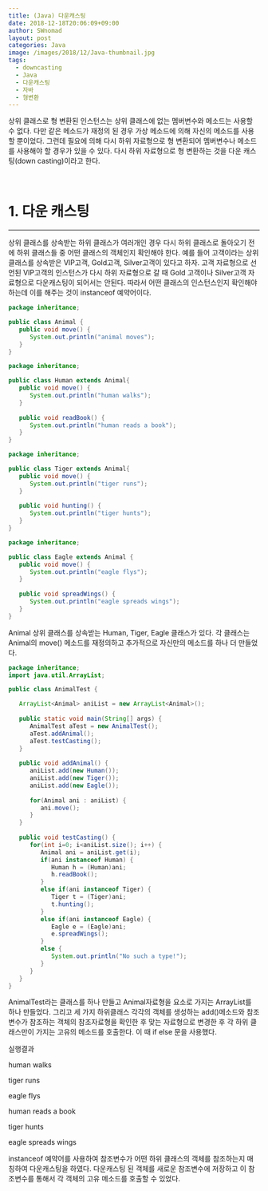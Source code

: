 ```yaml
---
title: (Java) 다운캐스팅
date: 2018-12-18T20:06:09+09:00
author: SWnomad
layout: post
categories: Java
image: /images/2018/12/Java-thumbnail.jpg
tags:
  - downcasting
  - Java
  - 다운캐스팅
  - 자바
  - 형변환
---
```

상위 클래스로 형 변환된 인스턴스는 상위 클래스에 없는 멤버변수와 메소드는 사용할 수 없다. 다만 같은 메소드가 재정의 된 경우 가상 메소드에 의해 자신의 메소드를 사용할 뿐이었다. 그런데 필요에 의해 다시 하위 자료형으로 형 변환되어 멤버변수나 메소드를 사용해야 할 경우가 있을 수 있다. 다시 하위 자료형으로 형 변환하는 것을 다운 캐스팅(down casting)이라고 한다.

&nbsp;

# 1. 다운 캐스팅

* * *

상위 클래스를 상속받는 하위 클래스가 여러개인 경우 다시 하위 클래스로 돌아오기 전에 하위 클래스들 중 어떤 클래스의 객체인지 확인해야 한다. 예를 들어 고객이라는 상위 클래스를 상속받은 VIP고객, Gold고객, Silver고객이 있다고 하자. 고객 자료형으로 선언된 VIP고객의 인스턴스가 다시 하위 자료형으로 갈 때 Gold 고객이나 Silver고객 자료형으로 다운캐스팅이 되어서는 안된다. 따라서 어떤 클래스의 인스턴스인지 확인해야 하는데 이를 해주는 것이 instanceof 예약어이다.

~~~ java
package inheritance;

public class Animal {
   public void move() {
      System.out.println("animal moves");
   }
}
~~~

~~~ java
package inheritance;

public class Human extends Animal{
   public void move() {
      System.out.println("human walks");
   }
   
   public void readBook() {
      System.out.println("human reads a book");
   }
}
~~~

~~~ java
package inheritance;

public class Tiger extends Animal{
   public void move() {
      System.out.println("tiger runs");
   }
   
   public void hunting() {
      System.out.println("tiger hunts");
   }
}
~~~

~~~ java
package inheritance;

public class Eagle extends Animal {
   public void move() {
      System.out.println("eagle flys");
   }
   
   public void spreadWings() {
      System.out.println("eagle spreads wings");
   }
}
~~~

Animal 상위 클래스를 상속받는 Human, Tiger, Eagle 클래스가 있다. 각 클래스는 Animal의 move() 메소드를 재정의하고 추가적으로 자신만의 메소드를 하나 더 만들었다.

~~~ java
package inheritance;
import java.util.ArrayList;

public class AnimalTest {

   ArrayList<Animal> aniList = new ArrayList<Animal>();
   
   public static void main(String[] args) {
      AnimalTest aTest = new AnimalTest();
      aTest.addAnimal();
      aTest.testCasting();
   }
   
   public void addAnimal() {
      aniList.add(new Human());
      aniList.add(new Tiger());
      aniList.add(new Eagle());
      
      for(Animal ani : aniList) {
         ani.move();
      }
   }
   
   public void testCasting() {
      for(int i=0; i<aniList.size(); i++) {
         Animal ani = aniList.get(i);
         if(ani instanceof Human) {
            Human h = (Human)ani;
            h.readBook();
         }
         else if(ani instanceof Tiger) {
            Tiger t = (Tiger)ani;
            t.hunting();
         }
         else if(ani instanceof Eagle) {
            Eagle e = (Eagle)ani;
            e.spreadWings();
         }
         else {
            System.out.println("No such a type!");
         }
      }
   }
}
~~~

AnimalTest라는 클래스를 하나 만들고 Animal자료형을 요소로 가지는 ArrayList를 하나 만들었다. 그리고 세 가지 하위클래스 각각의 객체를 생성하는 add()메소드와 참조변수가 참조하는 객체의 참조자료형을 확인한 후 맞는 자료형으로 변경한 후 각 하위 클래스만이 가지는 고유의 메소드를 호출한다. 이 때 if else 문을 사용했다.

실행결과

human walks


tiger runs


eagle flys


human reads a book


tiger hunts


eagle spreads wings

instanceof 예약어를 사용하여 참조변수가 어떤 하위 클래스의 객체를 참조하는지 매칭하여 다운캐스팅을 하였다. 다운캐스팅 된 객체를 새로운 참조변수에 저장하고 이 참조변수를 통해서 각 객체의 고유 메소드를 호출할 수 있었다.